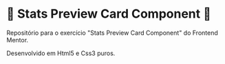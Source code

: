 # 🛒 Stats Preview Card Component 🛒 #
Repositório para o exercício "Stats Preview Card Component" do Frontend Mentor.



Desenvolvido em Html5 e Css3 puros.
